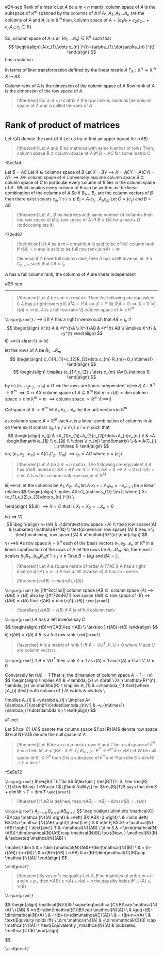 #24-sep 
Rank of a matrix Let $A$ be a $m\times n$ matrix,
column space of $A$ is the subspace of $\mathbb{R}^{m}$ spanned by the columns of $A$ 
if $A_{1},A_{2},A_{3}\dots A_{n}$ are the columns of $A$ and $A_{i}$ is in $\mathbb{R}^{m}$ then,
column space of $A=\{ c_{1}A_{1}+c_{2}a_{2}\dots+c_{n}A_{n};c_{i}\in \mathbb{R} \}$

So, column space of $A$ is all $(\alpha_{1},\dots\alpha_{n})\in \mathbb{R}^{n}$ such that 
$$
\begin{align}
A(x_{1},\dots x_{n} )^{t}=(\alpha_{1},\dots\alpha_{n} )^{t} 
\end{align}
$$
has a solution.

In terms of liner transformation defined by the linear matrix $A$ 
$T_{A}:\mathbb{R}^{n}\to \mathbb{R}^{m}$
$X\mapsto AX$


Column rank of $A$ is the dimension of the column space of $A$ 
Row rank of $A$ is the dimension of the row space of $A$ 

> [!theorem]
For a $m\times n$ matrix $A$ the row rank is same as the column space of $A$ and is called the rank of $A$ 

# Rank of product of matrices 
Let $r(A)$ denote the rank of $A$ 
Let us try to find an upper bound for $r(AB)$ 
> [!theorem] 
> Let $A$ and $B$ be matrices with same number of rows 
> Then, column space $B$ $\subseteq$ column space of $A$ iff $B=AC$ for some matrix C

^8cc1ad

 Let $B=AC$ 
 Let $X \ \in$ columns space of $B$ 
 Let $X=BY\implies X=ACY= A(CY)=AY'\implies X\in$ column space of $A$
Conversely assume column space $B$ $\subseteq$ column space of $C$ 
In particular every column of $B$ lies in the column space of $A$ .
Which implies every column of $B$ can be written as the linear combination of the columns of $A$ 
So if $B_{1},\dots B_{n}$ are the column vectors of $B$ then there exist scalars $c_{ij},1\leq i\leq p$ 
$B_{j}=A_{1}c_{1j}\dots A_{p}c_{pj}$
Let $C=\left( c_{ij} \right)$ and $B=AC$

> [!theorem] 
> Let $A$ , $B$ be matrices with same number of columns then the row space of $B$ $\subseteq$ row space of A iff $B=DA$ for a matrix $D$ 
(todo::complete it)

^72e467

> [!definition] let $A$ be a $m\times n$ matrix $A$ is said to be of full column rank if 
> $r(A)=n$ and is said to be full row rank is $r(A)=m$ 

> [!lemma] 
> if $A$ have full column rank, then $A$ has a left inverse, ie, $\exists$ a $C_{n\times m}$ such that $CA=I_{n}$

$A$ has a full column rank, the columns of $A$ are linear independent 

#26-sep

---
> [!theorem] 
> Let $A$ be a $m\times n$ matrix. Then the following are equivalent 
> i) $A$ has a right inverse
> ii) $X^{t}A=Y^{t}A\implies X=Y$
> iii) $X^{t}A=0\implies X=0$
>iv) $r(a)=m$ ie, $A$ is a full row rank
> V) column space of A is $\mathbb{R}^{m}$


`\begin{proof}`
$i$ $\implies$ ii
If $A$ has a right inverse such that $AB=I_{n}$
if 
$$
\begin{align}
		X^{t} A & =Y^{t}A \\
	X^{t}AB & =Y^{t} AB \\
	\implies X^{t} & =y^{t} 
\end{align}
$$
ii) $\implies$iii)
clear 
iii) => iv)

let the rows of $A$ be $R_{1},\dots R_{m}$ 
$$
\begin{align}
	c_{1}R_{1}+c_{2}R_{2}\dots c_{m} R_{m}=O_{m\times1} 
\end{align}
$$
$$
\begin{align}
\implies (c_{1}\ c_{2} \ \dots c_{m} )A=O_{n\times 1} 
\end{align}
$$
by iii) $(c_{1},c_{2}c_{3},\dots c_{n})=O$ 
$\implies$ the rows are linear independent
iv)$\implies$v)
$A:\mathbb{R}^{n}\to \mathbb{R}^{m}$
$\implies X\mapsto AX$ 
column space of $A \subseteq \mathbb{R}^{m}$
	But $m=r(A)=\text{dim column space} \leq\dim \mathbb{R}^{m}=m$ 
$\implies\text{column space }=\mathbb{R}^{m}$
V)$\implies$i)

Col space of A $= \mathbb{R}^{m}$
let $e_{1},e_{2},\dots e_{m}$ be the unit vectors in $\mathbb{R}^{m}$

as columns space $A=\mathbb{R}^{m}$ each $e_{j}$ is a linear combination of columns in $A$:
so there exist scalars $c_{ij},i\leq j\leq m,i\leq i\leq n$ such that 
$$
\begin{align}
e_{j} & =A_{1}c_{1j}+A_{2}c_{2j}\dots+A_{n}c_{nj} \\
		 & =A \begin{bmatrix}c_{1j} \\ c_{2j} \\ \vdots \\ c_{nj} \end{bmatrix} \\
 & = A(C_{j} )_{n\times 1} 
\end{align}
$$
so, $(e_{1},e_{2}\dots e_{m})=A(C_{1} C_{2}\dots C_{m})$
$\implies I_{m}=AC\text{ where } c=(c_{ij})$ 

> [!theorem] 
>Let $A$ be a $m\times n$ matrix. The following are equvalent 
>i) $A$ has a left inverse
>ii) $AX=AY\implies X=Y$
> iii) $AX=0\implies X=0$
>iv) $r(A)=n$ ie, A has full column rank
>row space of $\mathbb{R}^{M}$

iii)$\implies$iv)
let the columns be $A_{1},A_{2}\dots A_{n}$
let $A_{1}x_{1}+\dots A_{n}x_{n}=-o_{m\times1}$ be a linear relation
$$
\begin{align}
		\implies AX=O_{m\times_{1}} \text{ where } X=(x_{1},x_{2},x_{3}\dots x_{n} )^{t} \\

\end{align}
$$
iii) $\implies X=O$ that is $X_{1}=X_{2}=\dots X_{n}=0$

iv) $\implies$ V) 
$$
\begin{align}
	n=r(A) & =\dim(\text{row space } A) \\
		\text{row space}(A) & \subseteq \mathbb{R}^{N} \\
\text{dimension row space} (A) & \leq n \\
\text{combining, row space}(A) & =\mathbb{R}^{n} 
\end{align}
$$
v) $\implies$i)
As row space $A=\mathbb{R}^{n}$ each of the basis vectors $e_{1},e_{2}\dots e_{n}$ of $\mathbb{R}^{n}$ in a linear combination of the rows of A let the rows be $R_{1}\dots R_{m}$. So, there exist scalars $b_{1j}R_{1}\dots b_{jm}R_{m} \forall \ 1\leq j\leq n$ 
Take $B=(b_{ij})$ and $BA=I_{n}$

> [!theorem] 
> Let $A$ a square matrix of order A TFAE
> i) A has a right inverse
> ii)$r(A)=n$
> iii) A has a left inverse 
> iv) A has an inverse

 

> [!theorem] 
$r(AB)\leq min\left\{ r(A),r(B^{}) \right\}$


`\begin{proof}`
by [[#^8cc1ad]] $\text{column space }(AB\subseteq\text{ column space }(A)\implies r(AB)\leq r(B)$
also by [[#^72e467]] $\text{row space }(AB)\subseteq\text{row space of }(B)\implies r(AB)\leq r(A)$
thus $r(AB)\leq \min\left\{ r(A),r(B) \right\}$ 
`\end{proof}`
> [!corollary] 
> $r(AB)=r(B)$ if $A$ is of full column rank 

`\begin{proof}`
$A$ has a left inverse say $C$ 
$$
\begin{align}
r(B)=r(CAB)\leq r(AB) \\
\text{so } r(AB)=r(B)
\end{align}
$$
ii) $r(AB)=r(A)$ if $B$ is a full row rank
`\end{proof}`

> [!exercise] 
> A is a matrix of rank 1 iff $A=VU^{T}, V,U\neq0$ where $V$ and $U$ are column vectors 


`\begin{proof}`
If $A=VU^{T}$ then rank $A=1$ as $r(A)\leq1$ and $r(A)\neq0$ as $V,U\neq0$

Conversely let $r(A)=1$ 
That is, the dimension of column space $A = 1= \left< v \right>$
$$
\begin{align}
\implies AX & =\lambda_{x} v\ \forall \ X\in \mathbb{R}^{n}, \lambda_{x} \in \mathbb{R} \\
\implies A_{1} & =v\lambda_{1} \text{where }A_{i} \text{ is ith column of } A\\
\vdots & =\vdots \\

\implies A_{i} & =v\lambda_{i} \\
\implies A=[\lambda_{1}\mathbf{v}\dots\lambda_{n}v ] & =v_{m\times1} (\lambda_{1}\dots\lambda n ) \\
\end{align}
$$

#1-oct

Let ${\cal C} (A)$ denote the column space
${\cal R}(A)$ denote row space 
${\cal N}(A)$ denote the null space of A


> [!theorem] 
> Let $B$ be an $n\times p$ matrix over $F$ and $T$ be a subspace of $F^{P}$ $F$ is a field let $S=\left\{ BX:X\in T \right\}$ $B_{N\times P}:F^{P}\to F^{N}$ $X\mapsto BX$ 
> Let $W$ be null space of $B$ $\subseteq F^{p}$ then $S$ is a subspace of $F^{n}$ and 
> Then $\dim S+ \dim W\cap T=\dim T$ 

^5e5b72


`\begin{proof}`
 $\res[B]{T}:T\to S$ 
 $\text{im } \res[B]{T}=S, \ker \res[B]{T}=\ker B\cap T=W\cap T$ 
 [[Rank Nullity]] for $\res[B]{T}$ says that $\dim S+ \dim W\cap T=\dim T$
`\end{proof}`

> [!theorem] 
> If $AB$ is defined, then 
> $r(AB)=r(B)-\dim(\mathcal{C}(B)\cap \mathcal{N}(A))$ 


`\begin{proof}`
$A_{m\times p}\ B_{p\times n}\ AB_{m\times n}$
$$
\begin{align}
\dim\left\{ \mathcal{C}(B)\cap \mathcal{N}(A) \right\} & =\left\{ BX:ABX=0 \right\} \\
 & =\dim \left\{ BX:X\in \mathcal{N}(AB) \right\}\\
	\text{Let } S & =\left\{ BX:X\in \mathcal{N}(AB) \right\} \\
\text{and } T & =\mathcal{N}(AB) \\
\dim S & = \dim(\mathcal{N}(AB))-\dim(\mathcal{N}(AB)\cap \mathcal{N}B)\\
\text{Now, } \mathcal{N}(B) & \subseteq \mathcal{N}(AB) \\

\implies \dim S & = \dim (\mathcal{N}(AB))-\dim(\mathcal{N}(B)) \\
 & = (n-r(AB))-(n-r(B)) \\
 & =r(B)-r(AB) \\
r(AB) & =r(B)-\dim(\mathcal{C}(B)\cap \mathcal{N}(A))
\end{align}
$$





`\end{proof}`

> [!theorem] Sylvester's inequality
>Let $A,B$ be matrices of order $m\times n$ and $n\times p$ , 
> then $r(AB)\geq r(A)+r(b)-n$ 
> the equality holds iff $\mathcal{N}(A)\subseteq \mathcal{C}(B)$ 

`\begin{proof}`

$$
\begin{align} 
 \mathcal{N}(A)& \supseteq\mathcal{C}(B)\cap \mathcal{N}(A) \\
r(AB) & =r(B)-\dim(\mathcal{C}(B)\cap \mathcal{N}(A)) \\
 & \geq r(B)-\dim\mathcal{N}(A) \\
 & =r(b)-(n-\dim\mathcal{C}(A)) \\
 & = r(b)-n+r(A) \\
 & \text{Equvality holds iff} \\
\dim \mathcal{N}(A) & =\dim(\mathcal{C}(B) \cap \mathcal{N}(A)) \\
\text{Equivalently ,}\mathcal{N}(A) & \subseteq \mathcal{C}(B)
\end{align}

$$

`\end{proof}`
